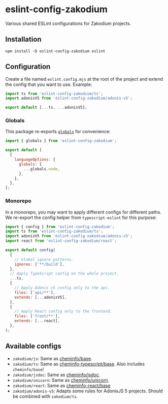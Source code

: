 # eslint-config-zakodium

Various shared ESLint configurations for Zakodium projects.

## Installation

```console
npm install -D eslint-config-zakodium eslint
```

## Configuration

Create a file named `eslint.config.mjs` at the root of the project and extend the
config that you want to use. Example:

```js
import ts from 'eslint-config-zakodium/ts';
import adonisV5 from 'eslint-config-zakodium/adonis-v5';

export default [...ts, ...adonisV5];
```

### Globals

This package re-exports [`globals`](https://github.com/sindresorhus/globals) for convenience:

```js
import { globals } from 'eslint-config-zakodium';

export default [
  {
    languageOptions: {
      globals: {
        ...globals.node,
      },
    },
  },
];
```

### Monorepo

In a monorepo, you may want to apply different configs for different paths. We re-export the config helper from
`typescript-eslint` for this purpose:

```js
import { config } from 'eslint-config-zakodium';
import ts from 'eslint-config-zakodium/ts';
import adonisV5 from 'eslint-config-zakodium/adonis-v5';
import react from 'eslint-config-zakodium/react';

export default config(
  {
    // Global ignore patterns.
    ignores: ['**/build'],
  },
  // Apply TypeScript config on the whole project.
  ...ts,
  {
    // Apply Adonis v5 config only to the api.
    files: ['api/**'],
    extends: [...adonisV5],
  },
  {
    // Apply React config only to the frontend.
    files: ['front/**'],
    extends: [...react],
  },
);
```

## Available configs

- `zakodium/js`: Same as [cheminfo/base](https://github.com/cheminfo/eslint-config/blob/main/base.js).
- `zakodium/ts`: Same as [cheminfo-typescript/base](https://github.com/cheminfo/eslint-config-cheminfo-typescript/blob/main/base.js). Also includes `cheminfo/base`!
- `zakodium/jsdoc`: Same as [cheminfo/jsdoc](https://github.com/cheminfo/eslint-config/blob/main/jsdoc.js).
- `zakodium/unicorn`: Same as [cheminfo/unicorn](https://github.com/cheminfo/eslint-config/blob/main/unicorn.js).
- `zakodium/react`: Same as [cheminfo-react/base](https://github.com/cheminfo/eslint-config-cheminfo-react/blob/main/base.js)
- `zakodium/adonis-v5`: Adapts some rules for AdonisJS 5 projects. Should be combined with `zakodium/ts`.
